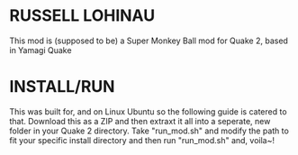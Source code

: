 # RUSSELL LOHINAU
This mod is (supposed to be) a Super Monkey Ball
mod for Quake 2, based in Yamagi Quake

# INSTALL/RUN
This was built for, and on Linux Ubuntu so the following guide is catered to that.
Download this as a ZIP and then extraxt it all into a seperate, new folder in your
Quake 2 directory. Take "run_mod.sh" and modify the path to fit your specific
install directory and then run "run_mod.sh" and, voila~!

